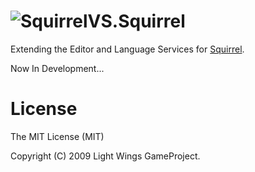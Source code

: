 # ![Squirrel](http://www.squirrel-lang.org/images/simple_nut.png ".nut")VS.Squirrel

Extending the Editor and Language Services for [Squirrel](http://www.squirrel-lang.org/).

Now In Development...

# License
The MIT License (MIT)

Copyright (C) 2009 Light Wings GameProject.
